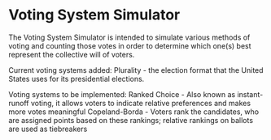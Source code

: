 # Voting System Simulator
The Voting System Simulator is intended to simulate various methods of voting and counting those votes in order to determine which one(s) best represent the collective will of voters.


Current voting systems added:
Plurality - the election format that the United States uses for its presidential elections.


Voting systems to be implemented:
Ranked Choice - Also known as instant-runoff voting, it allows voters to indicate relative preferences and makes more votes meaningful
Copeland-Borda - Voters rank the candidates, who are assigned points based on these rankings; relative rankings on ballots are used as tiebreakers
